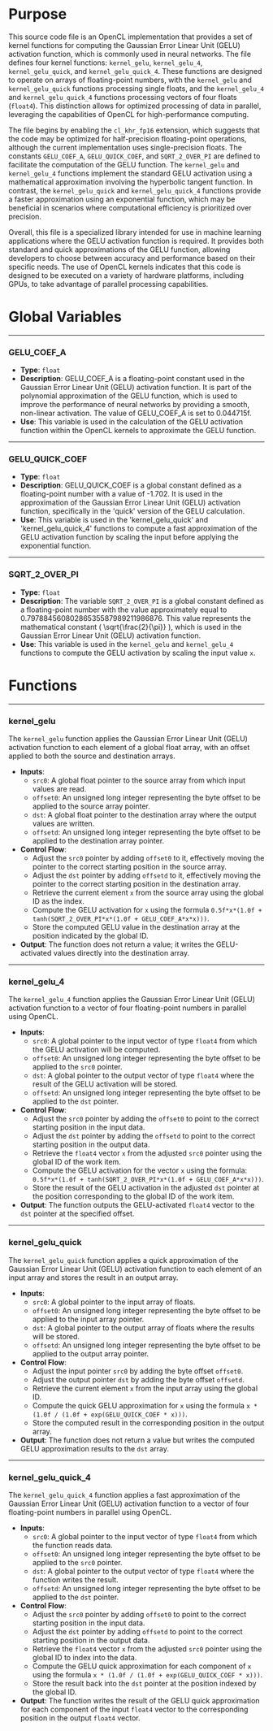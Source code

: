 # Purpose
This source code file is an OpenCL implementation that provides a set of kernel functions for computing the Gaussian Error Linear Unit (GELU) activation function, which is commonly used in neural networks. The file defines four kernel functions: `kernel_gelu`, `kernel_gelu_4`, `kernel_gelu_quick`, and `kernel_gelu_quick_4`. These functions are designed to operate on arrays of floating-point numbers, with the `kernel_gelu` and `kernel_gelu_quick` functions processing single floats, and the `kernel_gelu_4` and `kernel_gelu_quick_4` functions processing vectors of four floats (`float4`). This distinction allows for optimized processing of data in parallel, leveraging the capabilities of OpenCL for high-performance computing.

The file begins by enabling the `cl_khr_fp16` extension, which suggests that the code may be optimized for half-precision floating-point operations, although the current implementation uses single-precision floats. The constants `GELU_COEF_A`, `GELU_QUICK_COEF`, and `SQRT_2_OVER_PI` are defined to facilitate the computation of the GELU function. The `kernel_gelu` and `kernel_gelu_4` functions implement the standard GELU activation using a mathematical approximation involving the hyperbolic tangent function. In contrast, the `kernel_gelu_quick` and `kernel_gelu_quick_4` functions provide a faster approximation using an exponential function, which may be beneficial in scenarios where computational efficiency is prioritized over precision.

Overall, this file is a specialized library intended for use in machine learning applications where the GELU activation function is required. It provides both standard and quick approximations of the GELU function, allowing developers to choose between accuracy and performance based on their specific needs. The use of OpenCL kernels indicates that this code is designed to be executed on a variety of hardware platforms, including GPUs, to take advantage of parallel processing capabilities.
# Global Variables

---
### GELU\_COEF\_A
- **Type**: `float`
- **Description**: GELU_COEF_A is a floating-point constant used in the Gaussian Error Linear Unit (GELU) activation function. It is part of the polynomial approximation of the GELU function, which is used to improve the performance of neural networks by providing a smooth, non-linear activation. The value of GELU_COEF_A is set to 0.044715f.
- **Use**: This variable is used in the calculation of the GELU activation function within the OpenCL kernels to approximate the GELU function.


---
### GELU\_QUICK\_COEF
- **Type**: `float`
- **Description**: GELU_QUICK_COEF is a global constant defined as a floating-point number with a value of -1.702. It is used in the approximation of the Gaussian Error Linear Unit (GELU) activation function, specifically in the 'quick' version of the GELU calculation.
- **Use**: This variable is used in the 'kernel_gelu_quick' and 'kernel_gelu_quick_4' functions to compute a fast approximation of the GELU activation function by scaling the input before applying the exponential function.


---
### SQRT\_2\_OVER\_PI
- **Type**: `float`
- **Description**: The variable `SQRT_2_OVER_PI` is a global constant defined as a floating-point number with the value approximately equal to 0.79788456080286535587989211986876. This value represents the mathematical constant \( \sqrt{\frac{2}{\pi}} \), which is used in the Gaussian Error Linear Unit (GELU) activation function.
- **Use**: This variable is used in the `kernel_gelu` and `kernel_gelu_4` functions to compute the GELU activation by scaling the input value `x`.


# Functions

---
### kernel\_gelu
The `kernel_gelu` function applies the Gaussian Error Linear Unit (GELU) activation function to each element of a global float array, with an offset applied to both the source and destination arrays.
- **Inputs**:
    - `src0`: A global float pointer to the source array from which input values are read.
    - `offset0`: An unsigned long integer representing the byte offset to be applied to the source array pointer.
    - `dst`: A global float pointer to the destination array where the output values are written.
    - `offsetd`: An unsigned long integer representing the byte offset to be applied to the destination array pointer.
- **Control Flow**:
    - Adjust the `src0` pointer by adding `offset0` to it, effectively moving the pointer to the correct starting position in the source array.
    - Adjust the `dst` pointer by adding `offsetd` to it, effectively moving the pointer to the correct starting position in the destination array.
    - Retrieve the current element `x` from the source array using the global ID as the index.
    - Compute the GELU activation for `x` using the formula `0.5f*x*(1.0f + tanh(SQRT_2_OVER_PI*x*(1.0f + GELU_COEF_A*x*x)))`.
    - Store the computed GELU value in the destination array at the position indicated by the global ID.
- **Output**: The function does not return a value; it writes the GELU-activated values directly into the destination array.


---
### kernel\_gelu\_4
The `kernel_gelu_4` function applies the Gaussian Error Linear Unit (GELU) activation function to a vector of four floating-point numbers in parallel using OpenCL.
- **Inputs**:
    - `src0`: A global pointer to the input vector of type `float4` from which the GELU activation will be computed.
    - `offset0`: An unsigned long integer representing the byte offset to be applied to the `src0` pointer.
    - `dst`: A global pointer to the output vector of type `float4` where the result of the GELU activation will be stored.
    - `offsetd`: An unsigned long integer representing the byte offset to be applied to the `dst` pointer.
- **Control Flow**:
    - Adjust the `src0` pointer by adding the `offset0` to point to the correct starting position in the input data.
    - Adjust the `dst` pointer by adding the `offsetd` to point to the correct starting position in the output data.
    - Retrieve the `float4` vector `x` from the adjusted `src0` pointer using the global ID of the work item.
    - Compute the GELU activation for the vector `x` using the formula: `0.5f*x*(1.0f + tanh(SQRT_2_OVER_PI*x*(1.0f + GELU_COEF_A*x*x)))`.
    - Store the result of the GELU activation in the adjusted `dst` pointer at the position corresponding to the global ID of the work item.
- **Output**: The function outputs the GELU-activated `float4` vector to the `dst` pointer at the specified offset.


---
### kernel\_gelu\_quick
The `kernel_gelu_quick` function applies a quick approximation of the Gaussian Error Linear Unit (GELU) activation function to each element of an input array and stores the result in an output array.
- **Inputs**:
    - `src0`: A global pointer to the input array of floats.
    - `offset0`: An unsigned long integer representing the byte offset to be applied to the input array pointer.
    - `dst`: A global pointer to the output array of floats where the results will be stored.
    - `offsetd`: An unsigned long integer representing the byte offset to be applied to the output array pointer.
- **Control Flow**:
    - Adjust the input pointer `src0` by adding the byte offset `offset0`.
    - Adjust the output pointer `dst` by adding the byte offset `offsetd`.
    - Retrieve the current element `x` from the input array using the global ID.
    - Compute the quick GELU approximation for `x` using the formula `x * (1.0f / (1.0f + exp(GELU_QUICK_COEF * x)))`.
    - Store the computed result in the corresponding position in the output array.
- **Output**: The function does not return a value but writes the computed GELU approximation results to the `dst` array.


---
### kernel\_gelu\_quick\_4
The `kernel_gelu_quick_4` function applies a fast approximation of the Gaussian Error Linear Unit (GELU) activation function to a vector of four floating-point numbers in parallel using OpenCL.
- **Inputs**:
    - `src0`: A global pointer to the input vector of type `float4` from which the function reads data.
    - `offset0`: An unsigned long integer representing the byte offset to be applied to the `src0` pointer.
    - `dst`: A global pointer to the output vector of type `float4` where the function writes the result.
    - `offsetd`: An unsigned long integer representing the byte offset to be applied to the `dst` pointer.
- **Control Flow**:
    - Adjust the `src0` pointer by adding `offset0` to point to the correct starting position in the input data.
    - Adjust the `dst` pointer by adding `offsetd` to point to the correct starting position in the output data.
    - Retrieve the `float4` vector `x` from the adjusted `src0` pointer using the global ID to index into the data.
    - Compute the GELU quick approximation for each component of `x` using the formula `x * (1.0f / (1.0f + exp(GELU_QUICK_COEF * x)))`.
    - Store the result back into the `dst` pointer at the position indexed by the global ID.
- **Output**: The function writes the result of the GELU quick approximation for each component of the input `float4` vector to the corresponding position in the output `float4` vector.


